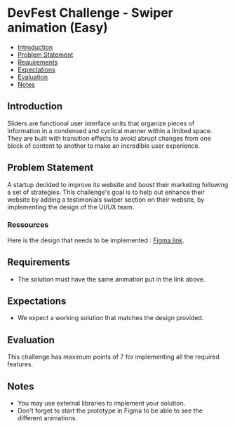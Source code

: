 # DevFest Challenge - Swiper animation (Easy)

- [Introduction](#introduction)
- [Problem Statement](#problem-statement)
- [Requirements](#requirements)
- [Expectations](#expectations)
- [Evaluation](#evaluation)
- [Notes](#notes)

## Introduction

Sliders are functional user interface units that organize pieces of information in a condensed and cyclical manner within a limited space. They are built with transition effects to avoid abrupt changes from one block of content to another to make an incredible user experience.

## Problem Statement

A startup decided to improve its website and boost their marketing following a set of strategies.
This challenge's goal is to help out enhance their website by adding a testimonials swiper section on their website, by implementing the design of the UI/UX team.

### Ressources

Here is the design that needs to be implemented : [Figma link](https://www.figma.com/proto/MIrksOSWGoZtc9XqN9bqur/Swiper-Animation-Challenge?node-id=1%3A145).

## Requirements

- The solution must have the same animation put in the link above.

## Expectations

- We expect a working solution that matches the design provided.

## Evaluation

This challenge has maximum points of 7 for implementing all the required features.

## Notes

- You may use external libraries to implement your solution.
- Don't forget to start the prototype in Figma to be able to see the different animations.
